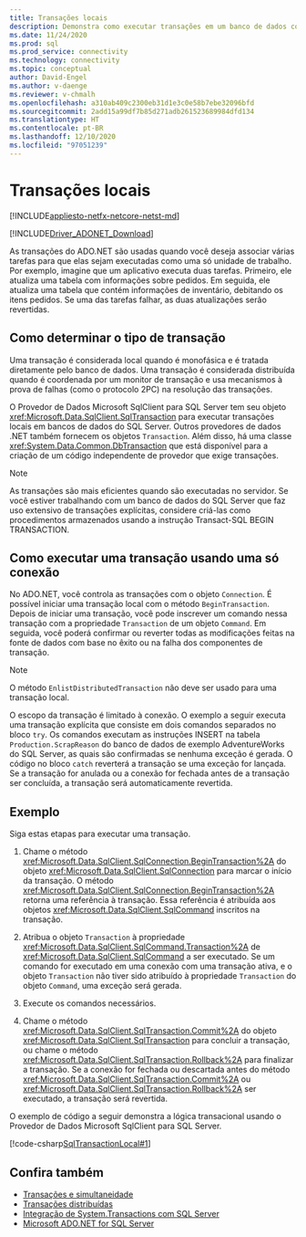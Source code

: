 ```yaml
---
title: Transações locais
description: Demonstra como executar transações em um banco de dados com o Provedor de Dados Microsoft SqlClient para SQL Server.
ms.date: 11/24/2020
ms.prod: sql
ms.prod_service: connectivity
ms.technology: connectivity
ms.topic: conceptual
author: David-Engel
ms.author: v-daenge
ms.reviewer: v-chmalh
ms.openlocfilehash: a310ab409c2300eb31d1e3c0e58b7ebe32096bfd
ms.sourcegitcommit: 2add15a99df7b85d271adb261523689984dfd134
ms.translationtype: HT
ms.contentlocale: pt-BR
ms.lasthandoff: 12/10/2020
ms.locfileid: "97051239"
---
```

# <a name="local-transactions"></a>Transações locais

[!INCLUDE[appliesto-netfx-netcore-netst-md](../../includes/appliesto-netfx-netcore-netst-md.md)]

[!INCLUDE[Driver_ADONET_Download](../../includes/driver_adonet_download.md)]

As transações do ADO.NET são usadas quando você deseja associar várias tarefas para que elas sejam executadas como uma só unidade de trabalho. Por exemplo, imagine que um aplicativo executa duas tarefas. Primeiro, ele atualiza uma tabela com informações sobre pedidos. Em seguida, ele atualiza uma tabela que contém informações de inventário, debitando os itens pedidos. Se uma das tarefas falhar, as duas atualizações serão revertidas.  

## <a name="determining-the-transaction-type"></a>Como determinar o tipo de transação

Uma transação é considerada local quando é monofásica e é tratada diretamente pelo banco de dados. Uma transação é considerada distribuída quando é coordenada por um monitor de transação e usa mecanismos à prova de falhas (como o protocolo 2PC) na resolução das transações.

O Provedor de Dados Microsoft SqlClient para SQL Server tem seu objeto <xref:Microsoft.Data.SqlClient.SqlTransaction> para executar transações locais em bancos de dados do SQL Server. Outros provedores de dados .NET também fornecem os objetos `Transaction`. Além disso, há uma classe <xref:System.Data.Common.DbTransaction> que está disponível para a criação de um código independente de provedor que exige transações.

> [!NOTE]
> As transações são mais eficientes quando são executadas no servidor. Se você estiver trabalhando com um banco de dados do SQL Server que faz uso extensivo de transações explícitas, considere criá-las como procedimentos armazenados usando a instrução Transact-SQL BEGIN TRANSACTION.

## <a name="performing-a-transaction-using-a-single-connection"></a>Como executar uma transação usando uma só conexão 

No ADO.NET, você controla as transações com o objeto `Connection`. É possível iniciar uma transação local com o método `BeginTransaction`. Depois de iniciar uma transação, você pode inscrever um comando nessa transação com a propriedade `Transaction` de um objeto `Command`. Em seguida, você poderá confirmar ou reverter todas as modificações feitas na fonte de dados com base no êxito ou na falha dos componentes de transação.

> [!NOTE]
> O método `EnlistDistributedTransaction` não deve ser usado para uma transação local.

O escopo da transação é limitado à conexão. O exemplo a seguir executa uma transação explícita que consiste em dois comandos separados no bloco `try`. Os comandos executam as instruções INSERT na tabela `Production.ScrapReason` do banco de dados de exemplo AdventureWorks do SQL Server, as quais são confirmadas se nenhuma exceção é gerada. O código no bloco `catch` reverterá a transação se uma exceção for lançada. Se a transação for anulada ou a conexão for fechada antes de a transação ser concluída, a transação será automaticamente revertida.

## <a name="example"></a>Exemplo  

 Siga estas etapas para executar uma transação.

1. Chame o método <xref:Microsoft.Data.SqlClient.SqlConnection.BeginTransaction%2A> do objeto <xref:Microsoft.Data.SqlClient.SqlConnection> para marcar o início da transação. O método <xref:Microsoft.Data.SqlClient.SqlConnection.BeginTransaction%2A> retorna uma referência à transação. Essa referência é atribuída aos objetos <xref:Microsoft.Data.SqlClient.SqlCommand> inscritos na transação.

2. Atribua o objeto `Transaction` à propriedade <xref:Microsoft.Data.SqlClient.SqlCommand.Transaction%2A> de <xref:Microsoft.Data.SqlClient.SqlCommand> a ser executado. Se um comando for executado em uma conexão com uma transação ativa, e o objeto `Transaction` não tiver sido atribuído à propriedade `Transaction` do objeto `Command`, uma exceção será gerada.

3. Execute os comandos necessários.

4. Chame o método <xref:Microsoft.Data.SqlClient.SqlTransaction.Commit%2A> do objeto <xref:Microsoft.Data.SqlClient.SqlTransaction> para concluir a transação, ou chame o método <xref:Microsoft.Data.SqlClient.SqlTransaction.Rollback%2A> para finalizar a transação. Se a conexão for fechada ou descartada antes do método <xref:Microsoft.Data.SqlClient.SqlTransaction.Commit%2A> ou <xref:Microsoft.Data.SqlClient.SqlTransaction.Rollback%2A> ser executado, a transação será revertida.

O exemplo de código a seguir demonstra a lógica transacional usando o Provedor de Dados Microsoft SqlClient para SQL Server.  

[!code-csharp[SqlTransactionLocal#1](~/../sqlclient/doc/samples/SqlTransactionLocal.cs#1)]

## <a name="see-also"></a>Confira também

- [Transações e simultaneidade](transactions-and-concurrency.md)
- [Transações distribuídas](distributed-transactions.md)
- [Integração de System.Transactions com SQL Server](system-transactions-integration-with-sql-server.md)
- [Microsoft ADO.NET for SQL Server](microsoft-ado-net-sql-server.md)
